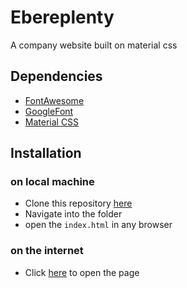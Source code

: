 # Ebereplenty
A company website built on material css

## Dependencies
* [FontAwesome](https://use.fontawesome.com/releases/v5.0.13/css/all.css "FontAwesome")
* [GoogleFont](https://fonts.googleapis.com/icon?family=Material+Icons "GoogleFont")
* [Material CSS](https://cdnjs.cloudflare.com/ajax/libs/materialize/1.0.0-beta/css/materialize.min.css "GoogleFont")

## Installation 
### on local machine
* Clone this repository [here](https://github.com/EBEREGIT/Company-site-with-Material-css "here")
* Navigate into the folder
* open the <code>index.html</code> in any browser

### on the internet
* Click [here](https://eberegit.github.io/Company-site-with-Material-css/index.htm "here") to open the page
